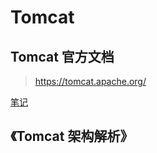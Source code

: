 # Tomcat

## Tomcat 官方文档

> https://tomcat.apache.org/

[笔记](开发方向/WEB开发/服务器/tomcat/Tomcat容器.md)

## 《Tomcat 架构解析》


